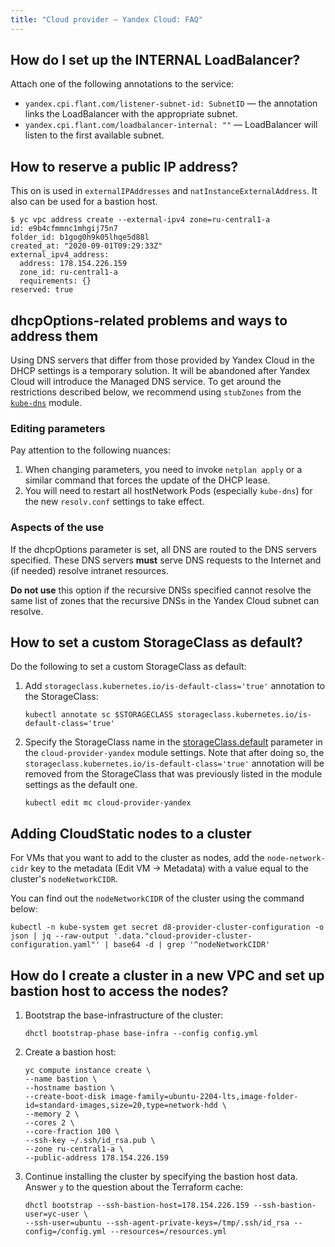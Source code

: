 ```yaml
---
title: "Cloud provider — Yandex Cloud: FAQ"
---
```


## How do I set up the INTERNAL LoadBalancer?

Attach one of the following annotations to the service:

- `yandex.cpi.flant.com/listener-subnet-id: SubnetID` — the annotation links the LoadBalancer with the appropriate subnet.
- `yandex.cpi.flant.com/loadbalancer-internal: ""` — LoadBalancer will listen to the first available subnet.

## How to reserve a public IP address?

This on is used in `externalIPAddresses` and `natInstanceExternalAddress`. It also can be used for a bastion host.

```shell
$ yc vpc address create --external-ipv4 zone=ru-central1-a
id: e9b4cfmmnc1mhgij75n7
folder_id: b1gog0h9k05lhqe5d88l
created_at: "2020-09-01T09:29:33Z"
external_ipv4_address:
  address: 178.154.226.159
  zone_id: ru-central1-a
  requirements: {}
reserved: true
```

## dhcpOptions-related problems and ways to address them

Using DNS servers that differ from those provided by Yandex Cloud in the DHCP settings is a temporary solution. It will be abandoned after Yandex Cloud will introduce the Managed DNS service. To get around the restrictions described below, we recommend using `stubZones` from the [`kube-dns`](../042-kube-dns/) module.

### Editing parameters

Pay attention to the following nuances:

1. When changing parameters, you need to invoke `netplan apply` or a similar command that forces the update of the DHCP lease.
2. You will need to restart all hostNetwork Pods (especially `kube-dns`) for the new `resolv.conf` settings to take effect.

### Aspects of the use

If the dhcpOptions parameter is set, all DNS are routed to the DNS servers specified. These DNS servers **must** serve DNS requests to the Internet and (if needed) resolve intranet resources.

**Do not use** this option if the recursive DNSs specified cannot resolve the same list of zones that the recursive DNSs in the Yandex Cloud subnet can resolve.

## How to set a custom StorageClass as default?

Do the following to set a custom StorageClass as default:

1. Add `storageclass.kubernetes.io/is-default-class='true'` annotation to the StorageClass:

   ```shell
   kubectl annotate sc $STORAGECLASS storageclass.kubernetes.io/is-default-class='true'
   ```

2. Specify the StorageClass name in the [storageClass.default](configuration.html#parameters-storageclass-default) parameter in the `cloud-provider-yandex` module settings. Note that after doing so, the `storageclass.kubernetes.io/is-default-class='true'` annotation will be removed from the StorageClass that was previously listed in the module settings as the default one.

   ```shell
   kubectl edit mc cloud-provider-yandex
   ```

## Adding CloudStatic nodes to a cluster

For VMs that you want to add to the cluster as nodes, add the `node-network-cidr` key to the metadata (Edit VM -> Metadata) with a value equal to the cluster's `nodeNetworkCIDR`.

You can find out the `nodeNetworkCIDR` of the cluster using the command below:

```shell
kubectl -n kube-system get secret d8-provider-cluster-configuration -o json | jq --raw-output '.data."cloud-provider-cluster-configuration.yaml"' | base64 -d | grep '^nodeNetworkCIDR'
```

## How do I create a cluster in a new VPC and set up bastion host to access the nodes?

1. Bootstrap the base-infrastructure of the cluster:

   ```shell
   dhctl bootstrap-phase base-infra --config config.yml
   ```

2. Create a bastion host:

   ```shell
   yc compute instance create \
   --name bastion \
   --hostname bastion \
   --create-boot-disk image-family=ubuntu-2204-lts,image-folder-id=standard-images,size=20,type=network-hdd \
   --memory 2 \
   --cores 2 \
   --core-fraction 100 \
   --ssh-key ~/.ssh/id_rsa.pub \
   --zone ru-central1-a \
   --public-address 178.154.226.159
   ```

3. Continue installing the cluster by specifying the bastion host data. Answer `y` to the question about the Terraform cache:

   ```shell
   dhctl bootstrap --ssh-bastion-host=178.154.226.159 --ssh-bastion-user=yc-user \
   --ssh-user=ubuntu --ssh-agent-private-keys=/tmp/.ssh/id_rsa --config=/config.yml --resources=/resources.yml
   ```
